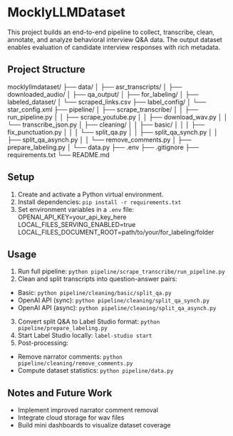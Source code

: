 # MocklyLLMDataset

This project builds an end-to-end pipeline to collect, transcribe, clean, annotate, and analyze behavioral interview Q&A data. The output dataset enables evaluation of candidate interview responses with rich metadata.

## Project Structure

mocklyllmdataset/
├── data/
│   ├── asr_transcripts/
│   ├── downloaded_audio/
│   ├── qa_output/
│   ├── for_labeling/
│   ├── labeled_dataset/
│   └── scraped_links.csv
├── label_config/
│   └── star_config.xml
├── pipeline/
│   ├── scrape_transcribe/
│   │   ├── run_pipeline.py
│   │   ├── scrape_youtube.py
│   │   ├── download_wav.py
│   │   └── transcribe_json.py
│   ├── cleaning/
│   │   ├── basic/
│   │   │   ├── fix_punctuation.py
│   │   │   └── split_qa.py
│   │   ├── split_qa_synch.py
│   │   ├── split_qa_asynch.py
│   │   └── remove_comments.py
│   ├── prepare_labeling.py
│   └── data.py
├── .env
├── .gitignore
├── requirements.txt
└── README.md

## Setup

1. Create and activate a Python virtual environment.
2. Install dependencies: `pip install -r requirements.txt`
3. Set environment variables in a `.env` file:<br>
OPENAI_API_KEY=your_api_key_here<br>
LOCAL_FILES_SERVING_ENABLED=true<br>
LOCAL_FILES_DOCUMENT_ROOT=path/to/your/for_labeling/folder

## Usage

1. Run full pipeline: `python pipeline/scrape_transcribe/run_pipeline.py`
2. Clean and split transcripts into question-answer pairs:
- Basic: `python pipeline/cleaning/basic/split_qa.py`
- OpenAI API (sync): `python pipeline/cleaning/split_qa_synch.py`
- OpenAI API (async): `python pipeline/cleaning/split_qa_asynch.py`
3. Convert split Q&A to Label Studio format: `python pipeline/prepare_labeling.py`
4. Start Label Studio locally: `label-studio start`
5. Post-processing:
- Remove narrator comments: `python pipeline/cleaning/remove_comments.py`
- Compute dataset statistics: `python pipeline/data.py`

## Notes and Future Work
* Implement improved narrator comment removal
* Integrate cloud storage for wav files
* Build mini dashboards to visualize dataset coverage